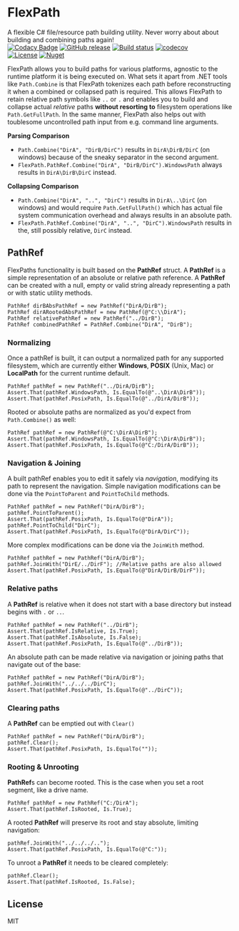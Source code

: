 # FlexPath
A flexible C# file/resource path building utility. Never worry about about building and combining paths again!  
[![Codacy Badge](https://api.codacy.com/project/badge/Grade/4f7616c019924c879073fc99b660a24e)](https://app.codacy.com/app/Wortex17/FlexPath?utm_source=github.com&utm_medium=referral&utm_content=Wortex17/FlexPath&utm_campaign=Badge_Grade_Dashboard)
[![GitHub release](https://img.shields.io/github/release/Wortex17/FlexPath)](https://github.com/Wortex17/FlexPath/releases/latest)
[![Build status](https://ci.appveyor.com/api/projects/status/f5tq5q3u4j87a0ux/branch/master?svg=true)](https://ci.appveyor.com/project/Wortex17/flexpath/branch/master)
[![codecov](https://codecov.io/gh/Wortex17/FlexPath/branch/master/graph/badge.svg)](https://codecov.io/gh/Wortex17/FlexPath)  
[![License](https://img.shields.io/github/license/Wortex17/FlexPath)](https://raw.githubusercontent.com/Wortex17/FlexPath/master/LICENSE)
[![Nuget](https://img.shields.io/nuget/v/Infrablack.FlexPath)](https://www.nuget.org/packages/Infrablack.FlexPath/)

FlexPath allows you to build paths for various platforms, agnostic to the runtime platform it is being executed on.
What sets it apart from .NET tools like ```Path.Combine``` is that FlexPath tokenizes each path before reconstructing it when a combined or collapsed path is required.
This allows FlexPath to retain relative path symbols like ```..``` or ```.``` and enables you to build and collapse actual *relative* paths **without resorting to** filesystem operations like ```Path.GetFullPath```.
In the same manner, FlexPath also helps out with toublesome uncontrolled path input from e.g. command line arguments.

**Parsing Comparison**  
* ```Path.Combine("DirA", "DirB/DirC")```
results in ```DirA\DirB/DirC```
(on windows) because of the sneaky separator in the second argument.  
* ```FlexPath.PathRef.Combine("DirA", "DirB/DirC").WindowsPath``` always results in ```DirA\DirB\DirC``` instead.  

**Collapsing Comparison**    
* ```Path.Combine("DirA", "..", "DirC")```
results in ```DirA\..\DirC```
(on windows) and would require ```Path.GetFullPath()``` which has actual file system communication overhead and always results in an absolute path.  
* ```FlexPath.PathRef.Combine("DirA", "..", "DirC").WindowsPath``` results in the, still possibly relative, ```DirC``` instead.  

## PathRef

FlexPaths functionality is built based on the **PathRef** struct.
A **PathRef** is a simple representation of an absolute or relative path reference.
A **PathRef** can be created with a null, empty or valid string already representing a path
or with static utility methods.

```
PathRef dirBAbsPathRef = new PathRef("DirA/DirB");
PathRef dirARootedAbsPathRef = new PathRef(@"C:\\DirA");
PathRef relativePathRef = new PathRef("../DirB");
PathRef combinedPathRef = PathRef.Combine("DirA", "DirB");
```


### Normalizing
Once a pathRef is built, it can output a normalized path for any supported filesystem, which are currently either
**Windows**, **POSIX** (Unix, Mac) or **LocalPath** for the current runtime default.
```
PathRef pathRef = new PathRef("../DirA/DirB");
Assert.That(pathRef.WindowsPath, Is.EqualTo(@"..\DirA\DirB"));
Assert.That(pathRef.PosixPath, Is.EqualTo(@"../DirA/DirB"));
```
Rooted or absolute paths are normalized as you'd expect from ```Path.Combine()``` as well:
```
PathRef pathRef = new PathRef(@"C:\DirA\DirB");
Assert.That(pathRef.WindowsPath, Is.EqualTo(@"C:\DirA\DirB"));
Assert.That(pathRef.PosixPath, Is.EqualTo(@"C:/DirA/DirB"));
```

### Navigation & Joining
A built pathRef enables you to edit it safely via *navigation*, modifying its path to represent the navigation.
Simple navigation modifications can be done via the ```PointToParent``` and ```PointToChild``` methods.
```
PathRef pathRef = new PathRef("DirA/DirB");
pathRef.PointToParent();
Assert.That(pathRef.PosixPath, Is.EqualTo(@"DirA"));
pathRef.PointToChild("DirC");
Assert.That(pathRef.PosixPath, Is.EqualTo(@"DirA/DirC"));
```
More complex modifications can be done via the ```JoinWith``` method.
```
PathRef pathRef = new PathRef("DirA/DirB");
pathRef.JoinWith("DirE/../DirF"); //Relative paths are also allowed
Assert.That(pathRef.PosixPath, Is.EqualTo(@"DirA/DirB/DirF"));
```

### Relative paths
A **PathRef** is relative when it does not start with a base directory but instead begins with ```.``` or ```..```.
```
PathRef pathRef = new PathRef("../DirB");
Assert.That(pathRef.IsRelative, Is.True);
Assert.That(pathRef.IsAbsolute, Is.False);
Assert.That(pathRef.PosixPath, Is.EqualTo(@"../DirB"));
```
An absolute path can be made relative via navigation or joining paths that navigate out of the base:
```
PathRef pathRef = new PathRef("DirA/DirB");
pathRef.JoinWith("../../../DirC");
Assert.That(pathRef.PosixPath, Is.EqualTo(@"../DirC"));
```

### Clearing paths
A **PathRef** can be emptied out with ```Clear()```
```
PathRef pathRef = new PathRef("DirA/DirB");
pathRef.Clear();
Assert.That(pathRef.PosixPath, Is.EqualTo(""));
```

### Rooting & Unrooting
**PathRef**s can become rooted. This is the case when you set a root segment, like a drive name.
```
PathRef pathRef = new PathRef("C:/DirA");
Assert.That(pathRef.IsRooted, Is.True);
```
A rooted **PathRef** will preserve its root and stay absolute, limiting navigation:
```
pathRef.JoinWith("../../../..");
Assert.That(pathRef.PosixPath, Is.EqualTo(@"C:"));
```
To unroot a **PathRef** it needs to be cleared completely:
```
pathRef.Clear();
Assert.That(pathRef.IsRooted, Is.False);
```

## License
MIT
